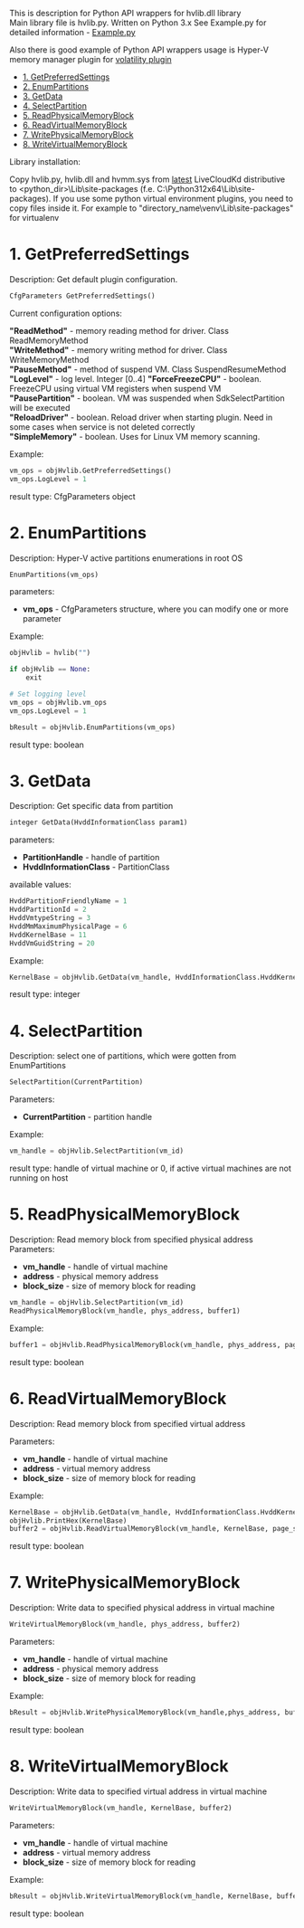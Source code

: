 This is description for Python API wrappers for hvlib.dll library  
Main library file is hvlib.py. Written on Python 3.x
See Example.py for detailed information - [Example.py](https://github.com/gerhart01/LiveCloudKd/blob/master/LiveCloudKdPy/Example.py)  

Also there is good example of Python API wrappers usage is Hyper-V memory manager plugin for [volatility plugin](https://github.com/gerhart01/Hyper-V-Tools/tree/main/Plugin_for_volatility)

- [1. GetPreferredSettings](#1-getpreferredsettings)
- [2. EnumPartitions](#2-enumpartitions)
- [3. GetData](#3-getdata)
- [4. SelectPartition](#4-selectpartition)
- [5. ReadPhysicalMemoryBlock](#5-readphysicalmemoryblock)
- [6. ReadVirtualMemoryBlock](#6-readvirtualmemoryblock)
- [7. WritePhysicalMemoryBlock](#7-writephysicalmemoryblock)
- [8. WriteVirtualMemoryBlock](#8-writevirtualmemoryblock)

Library installation:

Copy hvlib.py, hvlib.dll and hvmm.sys from [latest](https://github.com/gerhart01/LiveCloudKd/releases) LiveCloudKd distributive to <python_dir>\Lib\site-packages (f.e. C:\Python312x64\Lib\site-packages). 
If you use some python virtual environment plugins, you need to copy files inside it.
For example to "directory_name\venv\Lib\site-packages" for virtualenv

# 1. GetPreferredSettings 
   
Description: Get default plugin configuration.   

```python
CfgParameters GetPreferredSettings()
```   

Current configuration options:  

**"ReadMethod"** - memory reading method for driver. Class ReadMemoryMethod  
**"WriteMethod"** - memory writing method for driver. Class WriteMemoryMethod  
**"PauseMethod"** - method of suspend VM. Class SuspendResumeMethod  
**"LogLevel"** - log level. Integer [0..4]
**"ForceFreezeCPU"** - boolean. FreezeCPU using virtual VM registers when suspend VM  
**"PausePartition"** - boolean. VM was suspended when SdkSelectPartition will be executed  
**"ReloadDriver"** - boolean. Reload driver when starting plugin. Need in some cases when service is not deleted correctly  
**"SimpleMemory"** - boolean. Uses for Linux VM memory scanning.  

Example:

```python
vm_ops = objHvlib.GetPreferredSettings()
vm_ops.LogLevel = 1
```

result type: CfgParameters object

# 2. EnumPartitions

Description: Hyper-V active partitions enumerations in root OS

```python
EnumPartitions(vm_ops)
```

parameters:  

* **vm_ops** - CfgParameters structure, where you can modify one or more parameter

 Example:
```python
objHvlib = hvlib("")

if objHvlib == None:
    exit

# Set logging level
vm_ops = objHvlib.vm_ops
vm_ops.LogLevel = 1

bResult = objHvlib.EnumPartitions(vm_ops)
```

result type: boolean


# 3. GetData 

Description: Get specific data from partition

```python
integer GetData(HvddInformationClass param1)
```

parameters:  

* **PartitionHandle** - handle of partition
* **HvddInformationClass** - PartitionClass

available values:

```python
HvddPartitionFriendlyName = 1
HvddPartitionId = 2			
HvddVmtypeString = 3
HvddMmMaximumPhysicalPage = 6
HvddKernelBase = 11	
HvddVmGuidString = 20
```

Example:

```python
KernelBase = objHvlib.GetData(vm_handle, HvddInformationClass.HvddKernelBase)
```

result type: integer

# 4. SelectPartition 

Description: select one of partitions, which were gotten from EnumPartitions

```python 
SelectPartition(CurrentPartition)
```

Parameters:  

* **CurrentPartition** - partition handle

Example:

```python 
vm_handle = objHvlib.SelectPartition(vm_id)
```

result type: handle of virtual machine or 0, if active virtual machines are not running on host

# 5. ReadPhysicalMemoryBlock

Description: Read memory block from specified physical address 
Parameters:   
* **vm_handle** - handle of virtual machine
* **address** - physical memory address 
* **block_size** - size of memory block for reading

```python
vm_handle = objHvlib.SelectPartition(vm_id)
ReadPhysicalMemoryBlock(vm_handle, phys_address, buffer1) 
```
  
Example:

```python 
buffer1 = objHvlib.ReadPhysicalMemoryBlock(vm_handle, phys_address, page_size)
```

result type: boolean

# 6. ReadVirtualMemoryBlock

Description: Read memory block from specified virtual address  

Parameters:    
* **vm_handle** - handle of virtual machine
* **address** - virtual memory address 
* **block_size** - size of memory block for reading
  
Example:

```python
KernelBase = objHvlib.GetData(vm_handle, HvddInformationClass.HvddKernelBase)
objHvlib.PrintHex(KernelBase)
buffer2 = objHvlib.ReadVirtualMemoryBlock(vm_handle, KernelBase, page_size)
```

result type: boolean

# 7. WritePhysicalMemoryBlock

Description: Write data to specified physical address in virtual machine  

```python   
WriteVirtualMemoryBlock(vm_handle, phys_address, buffer2)  
```

Parameters:    
* **vm_handle** - handle of virtual machine
* **address** - physical memory address 
* **block_size** - size of memory block for reading
  
Example:

```python 
bResult = objHvlib.WritePhysicalMemoryBlock(vm_handle,phys_address, buffer1)
```

result type: boolean

# 8. WriteVirtualMemoryBlock

Description: Write data to specified virtual address in virtual machine  

```python
WriteVirtualMemoryBlock(vm_handle, KernelBase, buffer2) 
```

Parameters:      
* **vm_handle** - handle of virtual machine  
* **address** - virtual memory address   
* **block_size** - size of memory block for reading  
  
Example:  

```python   
bResult = objHvlib.WriteVirtualMemoryBlock(vm_handle, KernelBase, buffer2)  
```

result type: boolean